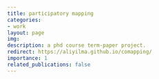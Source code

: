 ```yaml
---
title: participatory mapping
categories:
- work
layout: page
img:
description: a phd course term-paper project.
redirect: https://aliyilma.github.io/comapping/
importance: 1
related_publications: false
---
```

